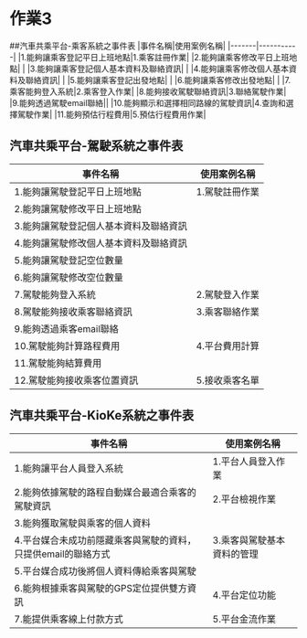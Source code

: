 # 作業3
##汽車共乘平台-乘客系統之事件表
|事件名稱|使用案例名稱|
|-------|-----------|
|1.能夠讓乘客登記平日上班地點|1.乘客註冊作業|
|2.能夠讓乘客修改平日上班地點| |
|3.能夠讓乘客登記個人基本資料及聯絡資訊| |
|4.能夠讓乘客修改個人基本資料及聯絡資訊| |
|5.能夠讓乘客登記出發地點| |
|6.能夠讓乘客修改出發地點| |
|7.乘客能夠登入系統|2.乘客登入作業|
|8.能夠接收駕駛聯絡資訊|3.聯絡駕駛作業|
|9.能夠透過駕駛email聯絡||
|10.能夠顯示和選擇相同路線的駕駛資訊|4.查詢和選擇駕駛作業|
|11.能夠預估行程費用|5.預估行程費用作業|
## 汽車共乘平台-駕駛系統之事件表
|事件名稱|使用案例名稱|
|-------|-----------|
|1.能夠讓駕駛登記平日上班地點|1.駕駛註冊作業|
|2.能夠讓駕駛修改平日上班地點| |
|3.能夠讓駕駛登記個人基本資料及聯絡資訊| |
|4.能夠讓駕駛修改個人基本資料及聯絡資訊| |
|5.能夠讓駕駛登記空位數量| |
|6.能夠讓駕駛修改空位數量| |
|7.駕駛能夠登入系統|2.駕駛登入作業|
|8.駕駛能夠接收乘客聯絡資訊|3.乘客聯絡作業|
|9.能夠透過乘客email聯絡||
|10.駕駛能夠計算路程費用|4.平台費用計算|
|11.駕駛能夠結算費用| |
|12.駕駛能夠接收乘客位置資訊|5.接收乘客名單|
## 汽車共乘平台-KioKe系統之事件表
|事件名稱|使用案例名稱|
|------|---------|
|1.能夠讓平台人員登入系統|1.平台人員登入作業|
|2.能夠依據駕駛的路程自動媒合最適合乘客的駕駛資訊|2.平台檢視作業|
|3.能夠獲取駕駛與乘客的個人資料||
|4.平台媒合未成功前隱藏乘客與駕駛的資料，只提供email的聯絡方式|3.乘客與駕駛基本資料的管理|
|5.平台媒合成功後將個人資料傳給乘客與駕駛| |
|6.能夠根據乘客與駕駛的GPS定位提供雙方資訊|4.平台定位功能|
|7.能提供乘客線上付款方式|5.平台金流作業|